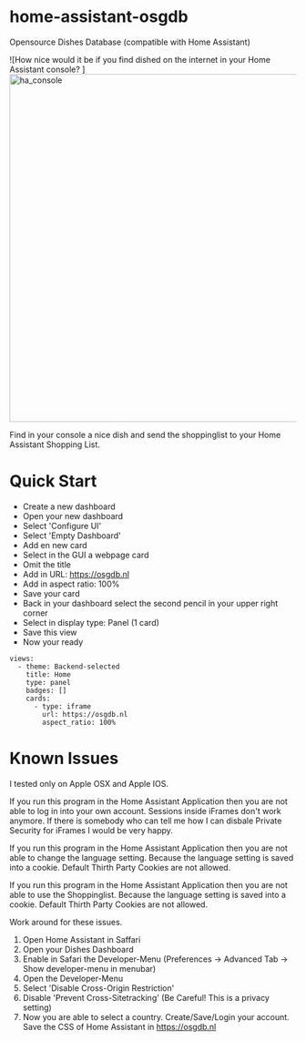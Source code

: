 # home-assistant-osgdb
Opensource Dishes Database (compatible with Home Assistant)

![How nice would it be if you find dished on the internet in your Home Assistant console? ]<img width="611" alt="ha_console" src="https://user-images.githubusercontent.com/34937329/185789871-87385463-601d-4350-a3c9-46f7b3c0807c.png">

Find in your console a nice dish and send the shoppinglist to your Home Assistant Shopping List.

# Quick Start
- Create a new dashboard
- Open your new dashboard
- Select 'Configure UI'
- Select 'Empty Dashboard'
- Add en new card
- Select in the GUI a webpage card
- Omit the title
- Add in URL: https://osgdb.nl
- Add in aspect ratio: 100%
- Save your card
- Back in your dashboard select the second pencil in your upper right corner
- Select in display type: Panel (1 card)
- Save this view
- Now your ready

```
views:
  - theme: Backend-selected
    title: Home
    type: panel
    badges: []
    cards:
      - type: iframe
        url: https://osgdb.nl
        aspect_ratio: 100%
```

# Known Issues
I tested only on Apple OSX and Apple IOS. 

If you run this program in the Home Assistant Application then you are not able to log in into your own account. Sessions inside iFrames don't work anymore.
If there is somebody who can tell me how I can disbale Private Security for iFrames I would be very happy.

If you run this program in the Home Assistant Application then you are not able to change the language setting. Because the language setting is saved into a cookie. Default Thirth Party Cookies are not allowed.

If you run this program in the Home Assistant Application then you are not able to use the Shoppinglist. Because the language setting is saved into a cookie. Default Thirth Party Cookies are not allowed.

Work around for these issues.
1. Open Home Assistant in Saffari
2. Open your Dishes Dashboard
3. Enable in Safari the Developer-Menu (Preferences -> Advanced Tab -> Show developer-menu in menubar)
4. Open the Developer-Menu
5. Select 'Disable Cross-Origin Restriction'
6. Disable 'Prevent Cross-Sitetracking' (Be Careful! This is a privacy setting)
7. Now you are able to select a country. Create/Save/Login your account. Save the CSS of Home Assistant in https://osgdb.nl 

